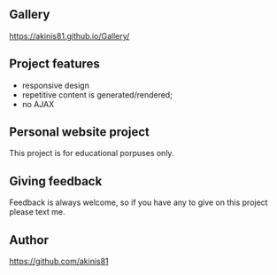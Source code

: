 ## Gallery
https://akinis81.github.io/Gallery/

## Project features
- responsive design
- repetitive content is generated/rendered;
- no AJAX

## Personal website project
This project is for educational porpuses only.


## Giving feedback
Feedback is always welcome, so if you have any to give on this project please text me.


## Author
https://github.com/akinis81
